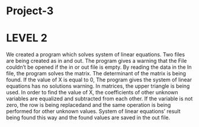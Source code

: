 # Project-3

# LEVEL 2
We created a program which solves system of linear equations. Two files are being created as in and out. The program gives a warning that the File couldn’t be opened if the in or out file is empty. By reading the data in the In file, the program solves the matrix. The determinant of the matrix is being found. If the value of X is equal to 0, The program gives the system of linear equations has no solutions warning. In matrices, the upper triangle is being used. In order to find the value of X, the coefficients of other unknown variables are equalized and subtracted from each other. If the variable is not zero, the row is being replacedand and the same operation is being performed for other unknown values. System of linear equations’ result being found this way and the found values are saved in the out file.
